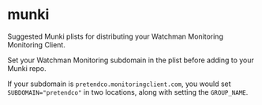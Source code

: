 # munki
Suggested Munki plists for distributing your Watchman Monitoring Monitoring Client.

Set your Watchman Monitoring subdomain in the plist before adding to your Munki repo.

If your subdomain is `pretendco.monitoringclient.com`, you would set `SUBDOMAIN="pretendco"` in two locations, along with setting the `GROUP_NAME`.
